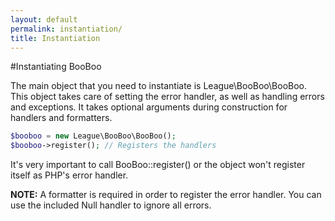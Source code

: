 ```yaml
---
layout: default
permalink: instantiation/
title: Instantiation
---
```


#Instantiating BooBoo

The main object that you need to instantiate is League\BooBoo\BooBoo. This object takes care of setting the error
handler, as well as handling errors and exceptions. It takes optional arguments during construction for handlers and
formatters.

~~~ php
$booboo = new League\BooBoo\BooBoo();
$booboo->register(); // Registers the handlers
~~~

It's very important to call BooBoo::register() or the object won't register itself as PHP's error handler.

**NOTE:** A formatter is required in order to register the error handler. You can use the included Null handler to ignore all errors.
